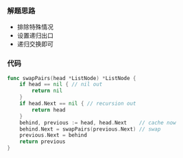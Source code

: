 ### 解题思路

- 排除特殊情况
- 设置递归出口
- 递归交换即可

### 代码

```go
func swapPairs(head *ListNode) *ListNode {
	if head == nil { // nil out
		return nil
	}
	if head.Next == nil { // recursion out
		return head
	}
	behind, previous := head, head.Next    // cache now
	behind.Next = swapPairs(previous.Next) // swap
	previous.Next = behind
	return previous
}
```
